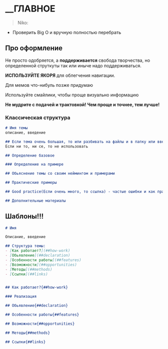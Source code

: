 # __ГЛАВНОЕ

> Niko:
- Проверить Big O и вручную полностью перебрать



## Про оформление
Не просто одобряется, а **поддерживается** свобода творчества,
но определенной струткуты так или иныче надо поддерживаться.

**ИСПОЛЬЗУЙТЕ ЯКОРЯ** для облегчения навигации.

Для мемов что-нибуль позже придумаю

Используйте смайлики, чтобы проще визуально информацию

**Не мудрите с подачей и трактовкой! Чем проще и точнее, тем лучше!**

### Классическая структура
```markdown
# Имя темы
описание, введение

## Если тема очень большая, то или разбивать на файлы и в папку или ввести оглавление
Если ни то, ни се, то не использовать

## Определение базовое

### Определение на примере

## Обьяснение темы со своим неймингом и примерами

## Практические примеры

## Good practice(Если очень много, то ссылка) - частые ошибки и как правильно

## Дополнительные материалы
```


## Шаблоны!!!

```markdown
# Имя

Описание, введение

## Структура темы:
- [Как работает?](##how-work)
- [Обьявление](##declaration)
- [Особенности работы](##features)
- [Возможности](##opportunities)
- [Методы](##methods)
- [Ссылки](##links)


## Как работает?{##how-work}

### Реализация

## Обьявление{##declaration}

## Особенности работы{##features}

## Возможности{##opportunities}

## Методы{##methods}

## Ссылки{##links}

```
